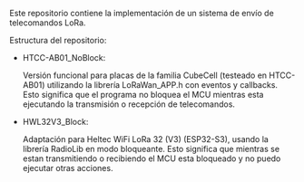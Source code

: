 Este repositorio contiene la implementación de un sistema de envío de telecomandos LoRa.

Estructura del repositorio:

  - HTCC-AB01_NoBlock:
    
      Versión funcional para placas de la familia CubeCell (testeado en HTCC-AB01) utilizando la librería LoRaWan_APP.h con eventos y callbacks.
      Esto significa que el programa no bloquea el MCU mientras esta ejecutando la transmisión o recepción de telecomandos.
    
  - HWL32V3_Block:
    
      Adaptación para Heltec WiFi LoRa 32 (V3) (ESP32-S3), usando la librería RadioLib en modo bloqueante.
      Esto significa que mientras se estan transmitiendo o recibiendo el MCU esta bloqueado y no puedo ejecutar otras acciones.

